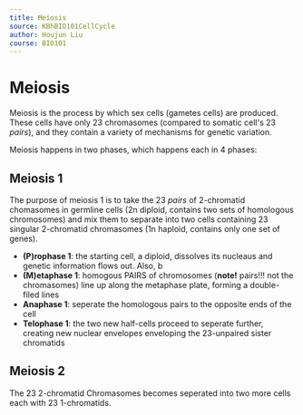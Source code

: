 ```yaml
---
title: Meiosis
source: KBhBIO101CellCycle
author: Houjun Liu
course: BIO101
---
```


# Meiosis
Meiosis is the process by which sex cells (gametes cells) are produced. These cells have only 23 chromasomes (compared to somatic cell's 23 *pairs*), and they contain a variety of mechanisms for genetic variation.

Meiosis happens in two phases, which happens each in 4 phases:

## Meiosis 1
The purpose of meiosis 1 is to take the 23 _pairs_ of 2-chromatid chomasomes in germline cells (2n diploid, contains two sets of homologous chromosomes) and mix them to separate into two cells containing 23 singular 2-chromatid chromasomes (1n haploid, contains only one set of genes).

- **(P)rophase 1**: the starting cell, a diploid, dissolves its nucleaus and genetic information flows out. Also, b
- **(M)etaphase 1**: homogous PAIRS of chromosomes (**note!** pairs!!! not the chromasomes) line up along the metaphase plate, forming a double-filed lines
- **Anaphase 1**: seperate the homologous pairs to the opposite ends of the cell
- **Telophase 1**: the two new half-cells proceed to seperate further, creating new nuclear envelopes enveloping the 23-unpaired sister chromatids

## Meiosis 2
The 23 2-chromatid Chromasomes becomes seperated into two more cells each with 23 1-chromatids.

